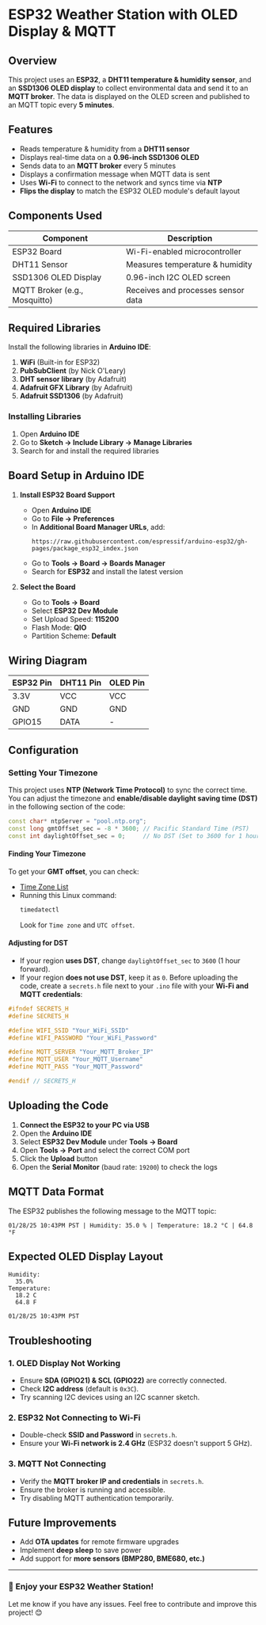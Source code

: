 # ESP32 Weather Station with OLED Display & MQTT

## Overview
This project uses an **ESP32**, a **DHT11 temperature & humidity sensor**, and an **SSD1306 OLED display** to collect environmental data and send it to an **MQTT broker**. The data is displayed on the OLED screen and published to an MQTT topic every **5 minutes**.

## Features
- Reads temperature & humidity from a **DHT11 sensor**
- Displays real-time data on a **0.96-inch SSD1306 OLED**
- Sends data to an **MQTT broker** every 5 minutes
- Displays a confirmation message when MQTT data is sent
- Uses **Wi-Fi** to connect to the network and syncs time via **NTP**
- **Flips the display** to match the ESP32 OLED module's default layout

## Components Used
| Component             | Description                   |
|----------------------|-----------------------------|
| ESP32 Board         | Wi-Fi-enabled microcontroller |
| DHT11 Sensor       | Measures temperature & humidity |
| SSD1306 OLED Display | 0.96-inch I2C OLED screen  |
| MQTT Broker (e.g., Mosquitto) | Receives and processes sensor data |

## Required Libraries
Install the following libraries in **Arduino IDE**:

1. **WiFi** (Built-in for ESP32)
2. **PubSubClient** (by Nick O'Leary)
3. **DHT sensor library** (by Adafruit)
4. **Adafruit GFX Library** (by Adafruit)
5. **Adafruit SSD1306** (by Adafruit)

### Installing Libraries
1. Open **Arduino IDE**
2. Go to **Sketch → Include Library → Manage Libraries**
3. Search for and install the required libraries

## Board Setup in Arduino IDE
1. **Install ESP32 Board Support**
   - Open **Arduino IDE**
   - Go to **File → Preferences**
   - In **Additional Board Manager URLs**, add:
     ```
     https://raw.githubusercontent.com/espressif/arduino-esp32/gh-pages/package_esp32_index.json
     ```
   - Go to **Tools → Board → Boards Manager**
   - Search for **ESP32** and install the latest version

2. **Select the Board**
   - Go to **Tools → Board**
   - Select **ESP32 Dev Module**
   - Set Upload Speed: **115200**
   - Flash Mode: **QIO**
   - Partition Scheme: **Default**

## Wiring Diagram
| ESP32 Pin | DHT11 Pin | OLED Pin |
|-----------|----------|----------|
| 3.3V      | VCC      | VCC      |
| GND       | GND      | GND      |
| GPIO15    | DATA     | -        |

## Configuration

### Setting Your Timezone
This project uses **NTP (Network Time Protocol)** to sync the correct time. You can adjust the timezone and **enable/disable daylight saving time (DST)** in the following section of the code:

```cpp
const char* ntpServer = "pool.ntp.org";
const long gmtOffset_sec = -8 * 3600; // Pacific Standard Time (PST)
const int daylightOffset_sec = 0;     // No DST (Set to 3600 for 1 hour DST adjustment)
```

#### Finding Your Timezone
To get your **GMT offset**, you can check:
- [Time Zone List](https://en.wikipedia.org/wiki/List_of_UTC_time_offsets)
- Running this Linux command:
  ```bash
  timedatectl
  ```
  Look for `Time zone` and `UTC offset`.

#### Adjusting for DST
- If your region **uses DST**, change `daylightOffset_sec` to `3600` (1 hour forward).
- If your region **does not use DST**, keep it as `0`.
Before uploading the code, create a `secrets.h` file next to your `.ino` file with your **Wi-Fi and MQTT credentials**:

```cpp
#ifndef SECRETS_H
#define SECRETS_H

#define WIFI_SSID "Your_WiFi_SSID"
#define WIFI_PASSWORD "Your_WiFi_Password"

#define MQTT_SERVER "Your_MQTT_Broker_IP"
#define MQTT_USER "Your_MQTT_Username"
#define MQTT_PASS "Your_MQTT_Password"

#endif // SECRETS_H
```

## Uploading the Code
1. **Connect the ESP32 to your PC via USB**
2. Open the **Arduino IDE**
3. Select **ESP32 Dev Module** under **Tools → Board**
4. Open **Tools → Port** and select the correct COM port
5. Click the **Upload** button
6. Open the **Serial Monitor** (baud rate: `19200`) to check the logs

## MQTT Data Format
The ESP32 publishes the following message to the MQTT topic:
```plaintext
01/28/25 10:43PM PST | Humidity: 35.0 % | Temperature: 18.2 °C | 64.8 °F
```

## Expected OLED Display Layout
```
Humidity:
  35.0%
Temperature:
  18.2 C
  64.8 F

01/28/25 10:43PM PST
```

## Troubleshooting
### 1. **OLED Display Not Working**
- Ensure **SDA (GPIO21) & SCL (GPIO22)** are correctly connected.
- Check **I2C address** (default is `0x3C`).
- Try scanning I2C devices using an I2C scanner sketch.

### 2. **ESP32 Not Connecting to Wi-Fi**
- Double-check **SSID and Password** in `secrets.h`.
- Ensure your **Wi-Fi network is 2.4 GHz** (ESP32 doesn't support 5 GHz).

### 3. **MQTT Not Connecting**
- Verify the **MQTT broker IP and credentials** in `secrets.h`.
- Ensure the broker is running and accessible.
- Try disabling MQTT authentication temporarily.

## Future Improvements
- Add **OTA updates** for remote firmware upgrades
- Implement **deep sleep** to save power
- Add support for **more sensors (BMP280, BME680, etc.)**

---
### 🚀 Enjoy your ESP32 Weather Station!
Let me know if you have any issues. Feel free to contribute and improve this project! 😊

